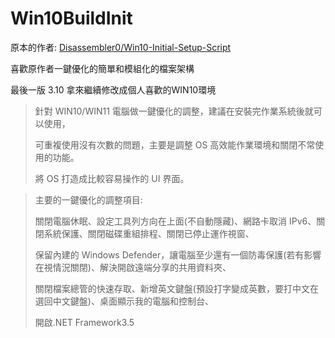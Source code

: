 # Win10BuildInit

原本的作者:
[Disassembler0/Win10-Initial-Setup-Script](https://github.com/Disassembler0/Win10-Initial-Setup-Script)

喜歡原作者一鍵優化的簡單和模組化的檔案架構

最後一版 3.10 拿來繼續修改成個人喜歡的WIN10環境


> 針對 WIN10/WIN11 電腦做一鍵優化的調整，建議在安裝完作業系統後就可以使用，
> 
> 可重複使用沒有次數的問題，主要是調整 OS 高效能作業環境和關閉不常使用的功能。
> 
> 將 OS 打造成比較容易操作的 UI 界面。 

 
> 主要的一鍵優化的調整項目:
>
> 關閉電腦休眠、設定工具列方向在上面(不自動隱藏)、網路卡取消 IPv6、關閉系統保護、關閉磁碟重組排程、關閉已停止運作視窗、
>
> 保留內建的 Windows Defender，讓電腦至少還有一個防毒保護(若有影響在視情況關閉)、解決開啟遠端分享的共用資料夾、
>
> 關閉檔案總管的快速存取、新增英文鍵盤(預設打字變成英數，要打中文在選回中文鍵盤)、桌面顯示我的電腦和控制台、
>
> 開啟.NET Framework3.5



